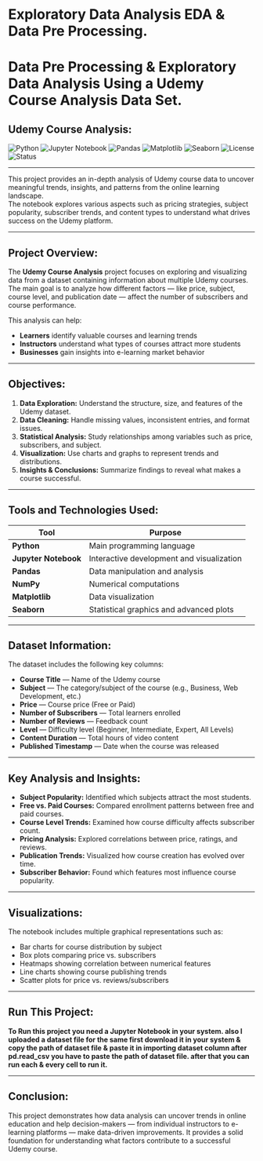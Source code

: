 # Exploratory Data Analysis EDA & Data Pre Processing.

# Data Pre Processing & Exploratory Data Analysis Using a Udemy Course Analysis Data Set.

## Udemy Course Analysis:

![Python](https://img.shields.io/badge/Python-3.8+-blue.svg)
![Jupyter Notebook](https://img.shields.io/badge/Jupyter-Notebook-orange.svg)
![Pandas](https://img.shields.io/badge/Library-Pandas-blue.svg)
![Matplotlib](https://img.shields.io/badge/Library-Matplotlib-green.svg)
![Seaborn](https://img.shields.io/badge/Library-Seaborn-purple.svg)
![License](https://img.shields.io/badge/License-MIT-lightgrey.svg)
![Status](https://img.shields.io/badge/Status-Completed-brightgreen.svg)

---

This project provides an in-depth analysis of Udemy course data to uncover meaningful trends, insights, and patterns from the online learning landscape.  
The notebook explores various aspects such as pricing strategies, subject popularity, subscriber trends, and content types to understand what drives success on the Udemy platform.

---

## Project Overview:

The **Udemy Course Analysis** project focuses on exploring and visualizing data from a dataset containing information about multiple Udemy courses.  
The main goal is to analyze how different factors — like price, subject, course level, and publication date — affect the number of subscribers and course performance.

This analysis can help:
- **Learners** identify valuable courses and learning trends  
- **Instructors** understand what types of courses attract more students  
- **Businesses** gain insights into e-learning market behavior  

---

## Objectives:

1. **Data Exploration:** Understand the structure, size, and features of the Udemy dataset.  
2. **Data Cleaning:** Handle missing values, inconsistent entries, and format issues.  
3. **Statistical Analysis:** Study relationships among variables such as price, subscribers, and subject.  
4. **Visualization:** Use charts and graphs to represent trends and distributions.  
5. **Insights & Conclusions:** Summarize findings to reveal what makes a course successful.  

---

## Tools and Technologies Used:

| Tool | Purpose |
|------|----------|
| **Python** | Main programming language |
| **Jupyter Notebook** | Interactive development and visualization |
| **Pandas** | Data manipulation and analysis |
| **NumPy** | Numerical computations |
| **Matplotlib** | Data visualization |
| **Seaborn** | Statistical graphics and advanced plots |

---

## Dataset Information:

The dataset includes the following key columns:
- **Course Title** — Name of the Udemy course  
- **Subject** — The category/subject of the course (e.g., Business, Web Development, etc.)  
- **Price** — Course price (Free or Paid)  
- **Number of Subscribers** — Total learners enrolled  
- **Number of Reviews** — Feedback count  
- **Level** — Difficulty level (Beginner, Intermediate, Expert, All Levels)  
- **Content Duration** — Total hours of video content  
- **Published Timestamp** — Date when the course was released  

---

## Key Analysis and Insights:

- **Subject Popularity:** Identified which subjects attract the most students.  
- **Free vs. Paid Courses:** Compared enrollment patterns between free and paid courses.  
- **Course Level Trends:** Examined how course difficulty affects subscriber count.  
- **Pricing Analysis:** Explored correlations between price, ratings, and reviews.  
- **Publication Trends:** Visualized how course creation has evolved over time.  
- **Subscriber Behavior:** Found which features most influence course popularity.  

---

## Visualizations:

The notebook includes multiple graphical representations such as:
- Bar charts for course distribution by subject  
- Box plots comparing price vs. subscribers  
- Heatmaps showing correlation between numerical features  
- Line charts showing course publishing trends  
- Scatter plots for price vs. reviews/subscribers  

---

## Run This Project:

**To Run this project you need a Jupyter Notebook in your system. also I uploaded a dataset file for the same first download it in your system & copy the path of dataset file & paste it in importing dataset column after pd.read_csv you have to paste the path of dataset file. after that you can run each & every cell to run it.**

---

## Conclusion:

This project demonstrates how data analysis can uncover trends in online education and help decision-makers — from individual instructors to e-learning platforms — make data-driven improvements.
It provides a solid foundation for understanding what factors contribute to a successful Udemy course.


